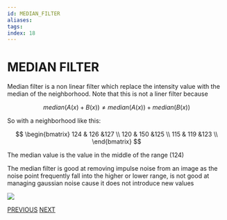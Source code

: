 ```yaml
---
id: MEDIAN_FILTER
aliases: 
tags: 
index: 18
---
```


# MEDIAN FILTER

Median filter is a non linear filter which replace the intensity value with the median of the neighborhood.
Note that this is not a liner filter because

$$
median(A(x)+B(x)) \neq median(A(x)) + median(B(x))
$$

So with a neighborhood like this:

$$
\begin{bmatrix}
124 & 126 &127 \\
120 & 150 &125 \\
115 & 119 &123 \\
\end{bmatrix}
$$

The median value is the value in the middle of the range ($124$)

The median filter is good at removing impulse noise from an image as the noise point frequently fall into the higher or lower range, is not good at managing gaussian noise cause it does not introduce new values

![](Pasted_image_20240229174319.png)

[PREVIOUS](pages/image_filtering/GAUSSIAN_FILTER.md) [NEXT](pages/image_filtering/BILATERAL_FILTER.md)
